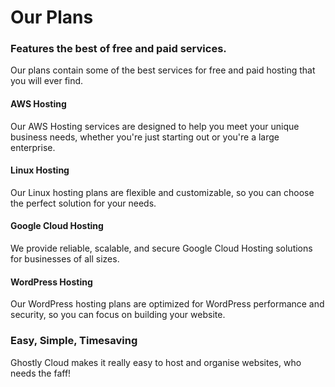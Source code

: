# Our Plans

### Features the best of free and paid services.

Our plans contain some of the best services for free and paid hosting that you will ever find.

#### **AWS Hosting**

Our AWS Hosting services are designed to help you meet your unique business needs, whether you're just starting out or you're a large enterprise.

#### **Linux Hosting**

Our Linux hosting plans are flexible and customizable, so you can choose the perfect solution for your needs.

#### **Google Cloud Hosting**

We provide reliable, scalable, and secure Google Cloud Hosting solutions for businesses of all sizes.

#### **WordPress Hosting**

Our WordPress hosting plans are optimized for WordPress performance and security, so you can focus on building your website.



### Easy, Simple, Timesaving

Ghostly Cloud makes it really easy to host and organise websites, who needs the faff!

